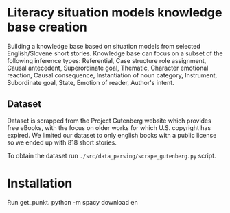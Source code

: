 # Literacy situation models knowledge base creation

Building a knowledge base based on situation models from selected English/Slovene short stories. Knowledge base can focus on a subset of the following inference types: Referential, Case structure role  assignment, Causal antecedent, Superordinate goal, Thematic, Character emotional reaction, Causal consequence, Instantiation of noun category, Instrument, Subordinate goal, State, Emotion of reader, Author's intent.


## Dataset
Dataset is scrapped from the Project Gutenberg website which provides free eBooks, with the focus on older works for which U.S. copyright has expired. We limited our dataset to only english books with a public license so we ended up with 818 short stories.

To obtain the dataset run `./src/data_parsing/scrape_gutenberg.py` script.



# Installation

Run get_punkt.
python -m spacy download en